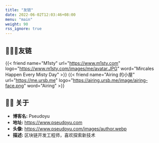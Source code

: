 ```yaml
---
title: "友链"
date: 2022-06-02T12:03:46+08:00
menu: "main"
weight: 90
rss_ignore: true
---
```


## 👨🏻‍💻友链

<div class="flink" id="article-container">
<div class="friend-list-div" >

{{< friend name="M1sty" url="https://www.m1sty.com" logo="https://www.m1sty.com/images/me/avatar.JPG" word="Mircales Happen Every Misty Day" >}}
{{< friend name="Airing 的小屋" url="https://me.ursb.me" logo="https://airing.ursb.me/image/airing-face.png" word="Airing" >}}

</div>
</div>

## 👨🏻 关于

- **博客名:** Pseudoyu
- **地址:** https://www.pseudoyu.com
- **头像:** https://www.pseudoyu.com/images/author.webp
- **描述:** 区块链开发工程师，喜欢探索新技术